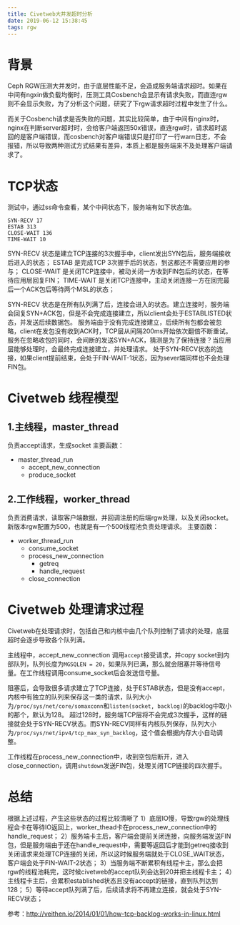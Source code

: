 ```yaml
---
title: Civetweb大并发超时分析
date: 2019-06-12 15:38:45
tags: rgw
---
```


# 背景

Ceph RGW压测大并发时，由于底层性能不足，会造成服务端请求超时。如果在中间有ngxin做负载均衡时，压测工具Cosbench会显示有请求失败，而直连rgw则不会显示失败，为了分析这个问题，研究了下rgw请求超时过程中发生了什么。

而关于Cosbench请求是否失败的问题，其实比较简单，由于中间有nginx时，nginx在判断server超时时，会给客户端返回50x错误，直连rgw时，请求超时返回的是客户端错误，而cosbench对客户端错误只是打印了一行warn日志，不会报错，所以导致两种测试方式结果有差异，本质上都是服务端来不及处理客户端请求了。

<!-- more -->

# TCP状态

测试中，通过ss命令查看，某个中间状态下，服务端有如下状态值。
```
SYN-RECV 17
ESTAB 313
CLOSE-WAIT 136
TIME-WAIT 10
```

SYN-RECV 状态是建立TCP连接的3次握手中，client发出SYN包后，服务端接收后进入的状态；
ESTAB 是完成TCP 3次握手后的状态，到这都还不需要应用的参与；
CLOSE-WAIT 是关闭TCP连接中，被动关闭一方收到FIN包后的状态，在等待应用层回复FIN；
TIME-WAIT 是关闭TCP连接中，主动关闭连接一方在回完最后一个ACK包后等待两个MSL的状态；

SYN-RECV 状态是在所有队列满了后，连接会进入的状态。建立连接时，服务端会回复SYN+ACK包，但是不会完成连接建立，所以client会处于ESTABLISTED状态，并发送后续数据包。
服务端由于没有完成连接建立，后续所有包都会被忽略，client在发包没有收到ACK时，TCP层从间隔200ms开始依次翻倍不断重试。服务在忽略收包的同时，会间断的发送SYN+ACK，猜测是为了保持连接？当应用层能够处理时，会最终完成连接建立，并处理请求。
处于SYN-RECV状态的连接，如果client提前结束，会处于FIN-WAIT-1状态，因为sever端同样也不会处理FIN包。

# Civetweb 线程模型

## 1.主线程，master_thread
负责accept请求，生成socket
主要函数：

* master_thread_run
  * accept_new_connection
  * produce_socket

## 2.工作线程，worker_thread
负责消费请求，读取客户端数据，并回调注册的后端rgw处理，以及关闭socket。
新版本rgw配置为500，也就是有一个500线程池负责处理请求。
主要函数：
* worker_thread_run
  * consume_socket
  * process_new_connection
    * getreq
    * handle_request 
  * close_connection

# Civetweb 处理请求过程

Civetweb在处理请求时，包括自己和内核中由几个队列控制了请求的处理，底层超时会逐步导致各个队列满。

主线程中，accept_new_connection 调用`accept`接受请求，并copy socket到内部队列，队列长度为`MGSQLEN = 20`，如果队列已满，那么就会阻塞并等待信号量。在工作线程调用consume_socket后会发送信号量。

阻塞后，会导致很多请求建立了TCP连接，处于ESTAB状态，但是没有accept，内核中有独立的队列来保存这一类的请求，队列大小为`/proc/sys/net/core/somaxconn`和`listen(socket, backlog)`的backlog中取小的那个，默认为128。
超过128时，服务端TCP层将不会完成3次握手，这样的链接就会处于SYN-RECV状态。而SYN-RECV同样有内核队列保存，队列大小为`/proc/sys/net/ipv4/tcp_max_syn_backlog`，这个值会根据内存大小自动调整。

工作线程在process_new_connection中，收到空包后断开，进入close_connection，调用`shutdown`发送FIN包，处理关闭TCP链接的四次握手。

# 总结

根据上述过程，产生这些状态的过程比较清晰了
1）底层IO慢，导致rgw的处理线程会卡在等待IO返回上，worker_thead卡在process_new_connection中的handle_request；
2）服务端卡主后，客户端会提前关闭连接，向服务端发送FIN包，但是服务端由于还在handle_request中，需要等返回后才能到getreq接收到关闭请求来处理TCP连接的关闭，所以这时候服务端就处于CLOSE_WAIT状态，客户端会处于FIN-WAIT-2状态；
3）当服务端不断累积有线程卡主，那么会把rgw的线程池耗完，这时候civetweb的accept队列会达到20并把主线程卡主；
4）主线程卡主后，会累积established状态且没有accept的链接，直到队列达到128；
5）等待accept队列满了后，后续请求将不再建立连接，就会处于SYN-RECV状态；


参考：http://veithen.io/2014/01/01/how-tcp-backlog-works-in-linux.html
